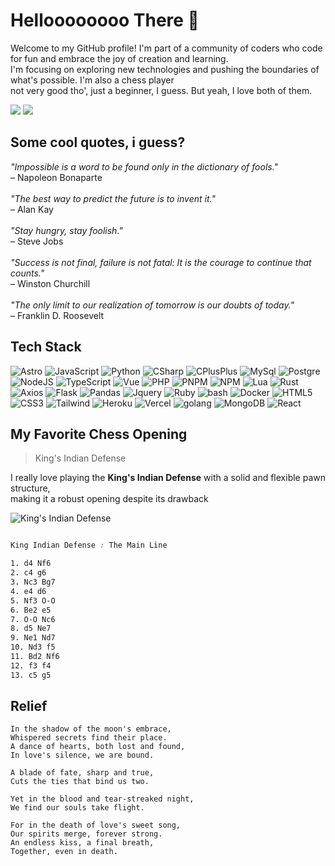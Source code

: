 # Helloooooooo There 👋

Welcome to my GitHub profile! I'm part of a community of coders who code for fun and embrace the joy of creation and learning.  <br>
I'm focusing on exploring new technologies and pushing the boundaries of what's possible. I'm also a chess player <br> not very good tho', just a beginner, I guess. But yeah, I love both of them.


<div align="left"> 
<img src="https://komarev.com/ghpvc/profille=?username=cryeed&style=for-the-badge&color=red">
<a href="https://instagram.com/nch.dev"><img src="https://img.shields.io/badge/Instagram-ffffff?style=for-the-badge&logo=instagram&labelColor=ffffff&color=d62976"></a>
</div>

## Some cool quotes, i guess?

*"Impossible is a word to be found only in the dictionary of fools."* <br>
– Napoleon Bonaparte <br><br>
*"The best way to predict the future is to invent it."* <br>
– Alan Kay <br><br>
*"Stay hungry, stay foolish."* <br>
– Steve Jobs <br><br>
*"Success is not final, failure is not fatal: It is the courage to continue that counts."* <br>
– Winston Churchill <br><br>
*"The only limit to our realization of tomorrow is our doubts of today."* <br>
– Franklin D. Roosevelt <br>

## Tech Stack

![Astro](https://img.shields.io/badge/Astro-0C2D48?style=for-the-badge&logo=astro&logoColor=F8F8FF)
![JavaScript](https://img.shields.io/badge/JavaScript-F7DF1E?style=for-the-badge&logo=javascript&logoColor=black)
![Python](https://img.shields.io/badge/Python-3776AB?style=for-the-badge&logo=python&logoColor=white)
![CSharp](https://img.shields.io/badge/C%23-ffffff?style=for-the-badge&logo=csharp&color=%23573c8c)
![CPlusPlus](https://img.shields.io/badge/C%2B%2B-ffffff?style=for-the-badge&logo=cplusplus&color=%233c5f8c)
![MySql](https://img.shields.io/badge/MySql-ffffff?style=for-the-badge&logo=mysql&logoColor=%23fff&color=%234795d1)
![Postgre](https://img.shields.io/badge/Postgre-ffffff?style=for-the-badge&logo=postgresql&logoColor=%23fff&color=%231d5682)
![NodeJS](https://img.shields.io/badge/NodeJS-ffffff?style=for-the-badge&logo=nodedotjs&color=%23282928)
![TypeScript](https://img.shields.io/badge/TypeScript-007ACC?style=for-the-badge&logo=typescript&logoColor=white)
![Vue](https://img.shields.io/badge/Vue-ffffff?style=for-the-badge&logo=vuedotjs&color=%231c1c1c)
![PHP](https://img.shields.io/badge/PHP-777BB4?style=for-the-badge&logo=php&logoColor=white)
![PNPM](https://img.shields.io/badge/PNPM-ffffff?style=for-the-badge&logo=pnpm&color=%23212121)
![NPM](https://img.shields.io/badge/NPM-ffffff?style=for-the-badge&logo=npm&color=%23141414)
![Lua](https://img.shields.io/badge/Lua-ffffff?style=for-the-badge&logo=lua&color=%234729a3)
![Rust](https://img.shields.io/badge/RUST-ffffff?style=for-the-badge&logo=rust&color=%23f76331)
![Axios](https://img.shields.io/badge/Axios-ffffff?style=for-the-badge&logo=axios&color=%237c21fc)
![Flask](https://img.shields.io/badge/FLASK-ffffff?style=for-the-badge&logo=flask&color=%230f0f0f)
![Pandas](https://img.shields.io/badge/PANDAS-ffffff?style=for-the-badge&logo=pandas&color=%2319215e)
![Jquery](https://img.shields.io/badge/JQUERY-ffffff?style=for-the-badge&logo=jquery&color=%234f5dc2)
![Ruby](https://img.shields.io/badge/RUBY-ffffff?style=for-the-badge&logo=ruby&color=%23c93030)
![bash](https://img.shields.io/badge/bash-ffffff?style=for-the-badge&logo=gnubash&logoColor=fff&color=%23141414)
![Docker](https://img.shields.io/badge/docker-ffffff?style=for-the-badge&logo=docker&logoColor=fff&color=%233448c9)
![HTML5](https://img.shields.io/badge/HTML5-E34F26?style=for-the-badge&logo=html5&logoColor=white)
![CSS3](https://img.shields.io/badge/CSS3-1572B6?style=for-the-badge&logo=css3&logoColor=white)
![Tailwind](https://img.shields.io/badge/Tailwind-ffffff?style=for-the-badge&logo=tailwindcss&color=%231c1c1c)
![Heroku](https://img.shields.io/badge/Heroku-ffffff?style=for-the-badge&logo=heroku&color=%234d08a6)
![Vercel](https://img.shields.io/badge/Vercel-ffffff?style=for-the-badge&logo=vercel&color=%230f0f0f)
![golang](https://img.shields.io/badge/Golang-ffffff?style=for-the-badge&logo=go&logoColor=fff&color=%230771db)
![MongoDB](https://img.shields.io/badge/MongoDB-ffffff?style=for-the-badge&logo=mongodb&logoColor=fff&color=%23239e5a)
![React](https://img.shields.io/badge/React-61DAFB?style=for-the-badge&logo=react&logoColor=black)
## My Favorite Chess Opening

> King's Indian Defense

I really love playing the **King's Indian Defense** with a solid and flexible pawn structure, <br> making it a robust opening
despite its drawback <br>


![King's Indian Defense](https://i0.wp.com/chesspathways.com/wp-content/uploads/2019/08/16c.png?resize=300%2C300&ssl=1)


```css

King Indian Defense : The Main Line

1. d4 Nf6 
2. c4 g6 
3. Nc3 Bg7 
4. e4 d6 
5. Nf3 O-O 
6. Be2 e5 
7. O-O Nc6 
8. d5 Ne7 
9. Ne1 Nd7 
10. Nd3 f5 
11. Bd2 Nf6 
12. f3 f4 
13. c5 g5

```

## Relief

```
In the shadow of the moon's embrace,
Whispered secrets find their place.
A dance of hearts, both lost and found,
In love's silence, we are bound.

A blade of fate, sharp and true,
Cuts the ties that bind us two.

Yet in the blood and tear-streaked night,
We find our souls take flight.

For in the death of love's sweet song,
Our spirits merge, forever strong.
An endless kiss, a final breath,
Together, even in death.
```
